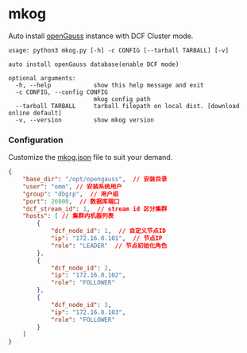 # mkog

Auto install [openGauss](https://opengauss.org/) instance with DCF Cluster mode.

```shell
usage: python3 mkog.py [-h] -c CONFIG [--tarball TARBALL] [-v]

auto install openGauss database(enable DCF mode)

optional arguments:
  -h, --help            show this help message and exit
  -c CONFIG, --config CONFIG
                        mkog config path
  --tarball TARBALL     tarball filepath on local dist. [download online default]
  -v, --version         show mkog version
```


### Configuration

Customize the [mkog.json](./mkog.json) file to suit your demand.

```json
{
    "base_dir": "/opt/opengauss",  // 安装目录
    "user": "omm", // 安装系统用户
    "group": "dbgrp",  // 用户组
    "port": 26000,  // 数据库端口
    "dcf_stream_id": 1,  // stream id 区分集群
    "hosts": [ // 集群内机器列表
        {
            "dcf_node_id": 1,  // 自定义节点ID
            "ip": "172.16.0.101",  // 节点IP
            "role": "LEADER"  // 节点初始化角色
        },
        {
            "dcf_node_id": 2,
            "ip": "172.16.0.102",
            "role": "FOLLOWER"
        },
        {
            "dcf_node_id": 3,
            "ip": "172.16.0.103",
            "role": "FOLLOWER"
        }
    ]
}
```

